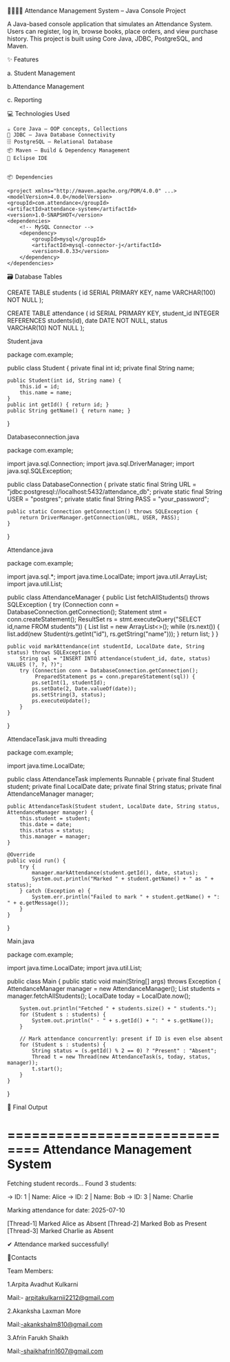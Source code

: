 👨‍🏫👩‍🏫 Attendance Management System – Java Console Project

A Java-based console application that simulates an Attendance System. Users can register, log in, browse books, place orders, and view purchase history. This project is built using Core Java, JDBC, PostgreSQL, and Maven.

✨ Features

a. Student Management

b.Attendance Management

c. Reporting

💻 Technologies Used

    ☕ Core Java – OOP concepts, Collections
    🔌 JDBC – Java Database Connectivity
    🗄️ PostgreSQL – Relational Database
    📦 Maven – Build & Dependency Management
    🧠 Eclipse IDE


    📦 Dependencies

    <project xmlns="http://maven.apache.org/POM/4.0.0" ...>
    <modelVersion>4.0.0</modelVersion>
    <groupId>com.attendance</groupId>
    <artifactId>attendance-system</artifactId>
    <version>1.0-SNAPSHOT</version>
    <dependencies>
        <!-- MySQL Connector -->
        <dependency>
            <groupId>mysql</groupId>
            <artifactId>mysql-connector-j</artifactId>
            <version>8.0.33</version>
        </dependency>
    </dependencies>
</project>


  🗃️ Database Tables

  CREATE TABLE students (
  id SERIAL PRIMARY KEY,
  name VARCHAR(100) NOT NULL
);

CREATE TABLE attendance (
  id SERIAL PRIMARY KEY,
  student_id INTEGER REFERENCES students(id),
  date DATE NOT NULL,
  status VARCHAR(10) NOT NULL
);

Student.java

package com.example;

public class Student {
    private final int id;
    private final String name;

    public Student(int id, String name) {
        this.id = id;
        this.name = name;
    }
    public int getId() { return id; }
    public String getName() { return name; }
}

Databaseconnection.java

package com.example;

import java.sql.Connection;
import java.sql.DriverManager;
import java.sql.SQLException;

public class DatabaseConnection {
    private static final String URL = "jdbc:postgresql://localhost:5432/attendance_db";
    private static final String USER = "postgres";
    private static final String PASS = "your_password";

    public static Connection getConnection() throws SQLException {
        return DriverManager.getConnection(URL, USER, PASS);
    }
}

Attendance.java

package com.example;

import java.sql.*;
import java.time.LocalDate;
import java.util.ArrayList;
import java.util.List;

public class AttendanceManager {
    public List<Student> fetchAllStudents() throws SQLException {
        try (Connection conn = DatabaseConnection.getConnection();
             Statement stmt = conn.createStatement();
             ResultSet rs = stmt.executeQuery("SELECT id,name FROM students")) {
            List<Student> list = new ArrayList<>();
            while (rs.next()) {
                list.add(new Student(rs.getInt("id"), rs.getString("name")));
            }
            return list;
        }
    }

    public void markAttendance(int studentId, LocalDate date, String status) throws SQLException {
        String sql = "INSERT INTO attendance(student_id, date, status) VALUES (?, ?, ?)";
        try (Connection conn = DatabaseConnection.getConnection();
             PreparedStatement ps = conn.prepareStatement(sql)) {
            ps.setInt(1, studentId);
            ps.setDate(2, Date.valueOf(date));
            ps.setString(3, status);
            ps.executeUpdate();
        }
    }
}

AttendaceTask.java multi threading 


package com.example;

import java.time.LocalDate;

public class AttendanceTask implements Runnable {
    private final Student student;
    private final LocalDate date;
    private final String status;
    private final AttendanceManager manager;

    public AttendanceTask(Student student, LocalDate date, String status, AttendanceManager manager) {
        this.student = student;
        this.date = date;
        this.status = status;
        this.manager = manager;
    }

    @Override
    public void run() {
        try {
            manager.markAttendance(student.getId(), date, status);
            System.out.println("Marked " + student.getName() + " as " + status);
        } catch (Exception e) {
            System.err.println("Failed to mark " + student.getName() + ": " + e.getMessage());
        }
    }
}

Main.java


package com.example;

import java.time.LocalDate;
import java.util.List;

public class Main {
    public static void main(String[] args) throws Exception {
        AttendanceManager manager = new AttendanceManager();
        List<Student> students = manager.fetchAllStudents();
        LocalDate today = LocalDate.now();

        System.out.println("Fetched " + students.size() + " students.");
        for (Student s : students) {
            System.out.println(" - " + s.getId() + ": " + s.getName());
        }

        // Mark attendance concurrently: present if ID is even else absent
        for (Student s : students) {
            String status = (s.getId() % 2 == 0) ? "Present" : "Absent";
            Thread t = new Thread(new AttendanceTask(s, today, status, manager));
            t.start();
        }
    }
}

📸 Final Output 

==============================
 Attendance Management System
==============================

Fetching student records...
Found 3 students:

 -> ID: 1 | Name: Alice
 -> ID: 2 | Name: Bob
 -> ID: 3 | Name: Charlie

Marking attendance for date: 2025-07-10

[Thread-1] Marked Alice as Absent
[Thread-2] Marked Bob as Present
[Thread-3] Marked Charlie as Absent

✔ Attendance marked successfully!

📱Contacts

Team Members:

1.Arpita Avadhut Kulkarni

Mail:- arpitakulkarnii2212@gmail.com

2.Akanksha Laxman More

Mail:-akankshalm810@gmail.com

3.Afrin Farukh Shaikh

Mail:-shaikhafrin1607@gmail.com


    
